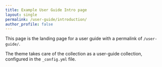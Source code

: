 ```yaml
---
title: Example User Guide Intro page
layout: single
permalink: /user-guide/introduction/
author_profile: false
---
```

This page is the landing page for a user guide with a permalink of `/user-guide/`.

The theme takes care of the collection as a user-guide collection, configured in the `_config.yml` file.
